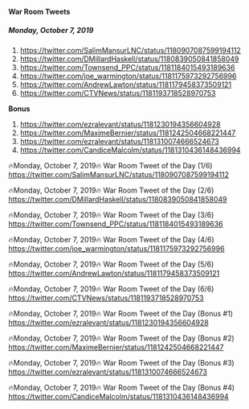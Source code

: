 **War Room Tweets**

##### Monday, October 7, 2019
1) https://twitter.com/SalimMansurLNC/status/1180907087599194112
2) https://twitter.com/DMillardHaskell/status/1180839050841858049
3) https://twitter.com/Townsend_PPC/status/1181184015493189636
4) https://twitter.com/joe_warmington/status/1181175973292756996
5) https://twitter.com/AndrewLawton/status/1181179458373509121
6) https://twitter.com/CTVNews/status/1181193718528970753

**Bonus**
1) https://twitter.com/ezralevant/status/1181230194356604928
2) https://twitter.com/MaximeBernier/status/1181242504668221447
3) https://twitter.com/ezralevant/status/1181310074666524673
4) https://twitter.com/CandiceMalcolm/status/1181310436148436994



🔥Monday, October 7, 2019🔥
War Room Tweet of the Day (1/6)
https://twitter.com/SalimMansurLNC/status/1180907087599194112


🔥Monday, October 7, 2019🔥
War Room Tweet of the Day (2/6)
https://twitter.com/DMillardHaskell/status/1180839050841858049


🔥Monday, October 7, 2019🔥
War Room Tweet of the Day (3/6)
https://twitter.com/Townsend_PPC/status/1181184015493189636


🔥Monday, October 7, 2019🔥
War Room Tweet of the Day (4/6)
https://twitter.com/joe_warmington/status/1181175973292756996


🔥Monday, October 7, 2019🔥
War Room Tweet of the Day (5/6)
https://twitter.com/AndrewLawton/status/1181179458373509121


🔥Monday, October 7, 2019🔥
War Room Tweet of the Day (6/6)
https://twitter.com/CTVNews/status/1181193718528970753


🔥Monday, October 7, 2019🔥
War Room Tweet of the Day (Bonus #1)
https://twitter.com/ezralevant/status/1181230194356604928


🔥Monday, October 7, 2019🔥
War Room Tweet of the Day (Bonus #2)
https://twitter.com/MaximeBernier/status/1181242504668221447


🔥Monday, October 7, 2019🔥
War Room Tweet of the Day (Bonus #3)
https://twitter.com/ezralevant/status/1181310074666524673


🔥Monday, October 7, 2019🔥
War Room Tweet of the Day (Bonus #4)
https://twitter.com/CandiceMalcolm/status/1181310436148436994






